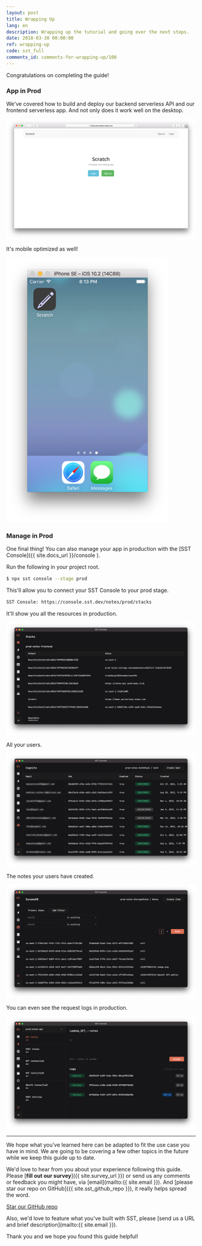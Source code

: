 ```yaml
---
layout: post
title: Wrapping Up
lang: en
description: Wrapping up the tutorial and going over the next steps.
date: 2018-03-30 00:00:00
ref: wrapping-up
code: sst_full
comments_id: comments-for-wrapping-up/100
---
```


Congratulations on completing the guide!

### App in Prod

We've covered how to build and deploy our backend serverless API and our frontend serverless app. And not only does it work well on the desktop.

![App update live screenshot](/assets/app-update-live.png)

It's mobile optimized as well!

<img alt="Mobile app homescreen screenshot" src="/assets/mobile-app-homescreen.png" width="432" />

### Manage in Prod

One final thing! You can also manage your app in production with the [SST Console]({{ site.docs_url }}/console ).

Run the following in your project root.

```bash
$ npx sst console --stage prod
```

This'll allow you to connect your SST Console to your prod stage.

```txt
SST Console: https://console.sst.dev/notes/prod/stacks
```

It'll show you all the resources in production.

![SST Console prod stacks tab](/assets/part2/sst-console-prod-stacks-tab.png)

All your users.

![SST Console prod Cognito tab](/assets/part2/sst-console-prod-cognito-tab.png)

The notes your users have created.

![SST Console prod DynamoDB tab](/assets/part2/sst-console-prod-dynamodb-tab.png)

You can even see the request logs in production.

![SST Console prod functions tab](/assets/part2/sst-console-prod-functions-tab.png)

---

We hope what you've learned here can be adapted to fit the use case you have in mind. We are going to be covering a few other topics in the future while we keep this guide up to date.

We'd love to hear from you about your experience following this guide. Please [**fill out our survey**]({{ site.survey_url }}) or send us any comments or feedback you might have, via [email](mailto:{{ site.email }}). And [please star our repo on GitHub]({{ site.sst_github_repo }}), it really helps spread the word.

<a class="button contact" href="{{ site.sst_github_repo }}" target="_blank">Star our GitHub repo</a>

Also, we'd love to feature what you've built with SST, please [send us a URL and brief description](mailto:{{ site.email }}).

Thank you and we hope you found this guide helpful!

